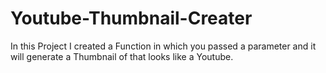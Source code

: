 # Youtube-Thumbnail-Creater
 In this Project I created a Function in which you passed a parameter and it will generate a Thumbnail of that looks like a Youtube.

